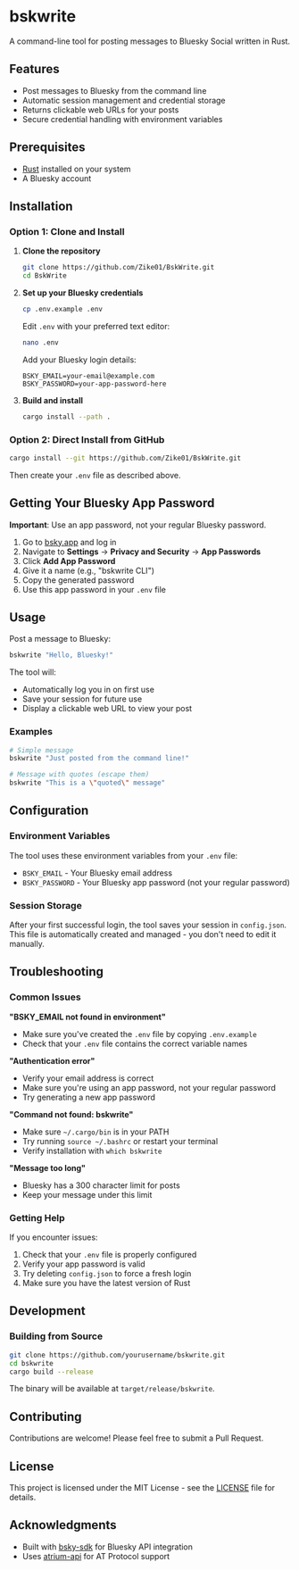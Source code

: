 # bskwrite

A command-line tool for posting messages to Bluesky Social written in Rust.

## Features

- Post messages to Bluesky from the command line
- Automatic session management and credential storage
- Returns clickable web URLs for your posts
- Secure credential handling with environment variables

## Prerequisites

- [Rust](https://rustup.rs/) installed on your system
- A Bluesky account

## Installation

### Option 1: Clone and Install

1. **Clone the repository**
   ```bash
   git clone https://github.com/Zike01/BskWrite.git
   cd BskWrite
   ```

2. **Set up your Bluesky credentials**
   ```bash
   cp .env.example .env
   ```
   
   Edit `.env` with your preferred text editor:
   ```bash
   nano .env
   ```
   
   Add your Bluesky login details:
   ```env
   BSKY_EMAIL=your-email@example.com
   BSKY_PASSWORD=your-app-password-here
   ```

3. **Build and install**
   ```bash
   cargo install --path .
   ```

### Option 2: Direct Install from GitHub

```bash
cargo install --git https://github.com/Zike01/BskWrite.git
```

Then create your `.env` file as described above.

## Getting Your Bluesky App Password

**Important**: Use an app password, not your regular Bluesky password.

1. Go to [bsky.app](https://bsky.app) and log in
2. Navigate to **Settings** → **Privacy and Security** → **App Passwords**
3. Click **Add App Password**
4. Give it a name (e.g., "bskwrite CLI")
5. Copy the generated password
6. Use this app password in your `.env` file

## Usage

Post a message to Bluesky:

```bash
bskwrite "Hello, Bluesky!"
```

The tool will:
- Automatically log you in on first use
- Save your session for future use
- Display a clickable web URL to view your post

### Examples

```bash
# Simple message
bskwrite "Just posted from the command line!"

# Message with quotes (escape them)
bskwrite "This is a \"quoted\" message"
```

## Configuration

### Environment Variables

The tool uses these environment variables from your `.env` file:

- `BSKY_EMAIL` - Your Bluesky email address
- `BSKY_PASSWORD` - Your Bluesky app password (not your regular password)

### Session Storage

After your first successful login, the tool saves your session in `config.json`. This file is automatically created and managed - you don't need to edit it manually.

## Troubleshooting

### Common Issues

**"BSKY_EMAIL not found in environment"**
- Make sure you've created the `.env` file by copying `.env.example`
- Check that your `.env` file contains the correct variable names

**"Authentication error"**
- Verify your email address is correct
- Make sure you're using an app password, not your regular password
- Try generating a new app password

**"Command not found: bskwrite"**
- Make sure `~/.cargo/bin` is in your PATH
- Try running `source ~/.bashrc` or restart your terminal
- Verify installation with `which bskwrite`

**"Message too long"**
- Bluesky has a 300 character limit for posts
- Keep your message under this limit

### Getting Help

If you encounter issues:

1. Check that your `.env` file is properly configured
2. Verify your app password is valid
3. Try deleting `config.json` to force a fresh login
4. Make sure you have the latest version of Rust

## Development

### Building from Source

```bash
git clone https://github.com/yourusername/bskwrite.git
cd bskwrite
cargo build --release
```

The binary will be available at `target/release/bskwrite`.

## Contributing

Contributions are welcome! Please feel free to submit a Pull Request.

## License

This project is licensed under the MIT License - see the [LICENSE](LICENSE) file for details.

## Acknowledgments

- Built with [bsky-sdk](https://github.com/sugyan/bsky-sdk) for Bluesky API integration
- Uses [atrium-api](https://github.com/sugyan/atrium) for AT Protocol support
